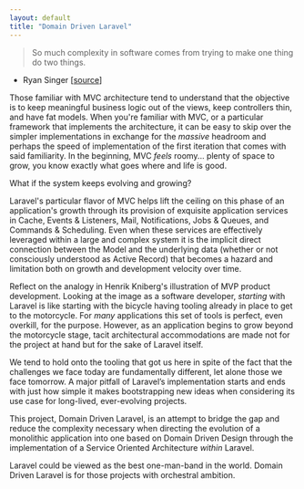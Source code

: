 ```yaml
---
layout: default
title: "Domain Driven Laravel"
---
```


> So much complexity in software comes from trying to make one thing do two things.
- Ryan Singer [[source](https://signalvnoise.com/posts/2316-so-much-complexity-in-software-comes-from)]

Those familiar with MVC architecture tend to understand that the objective is to keep meaningful business logic out of the views, keep controllers thin, and have fat models. When you're familiar with MVC, or a particular framework that implements the architecture, it can be easy to skip over the simpler implementations in exchange for the *massive* headroom and perhaps the speed of implementation of the first iteration that comes with said familiarity. In the beginning, MVC *feels* roomy... plenty of space to grow, you know exactly what goes where and life is good.

What if the system keeps evolving and growing?

Laravel's particular flavor of MVC helps lift the ceiling on this phase of an application's growth through its provision of exquisite application services in Cache, Events & Listeners, Mail, Notifications, Jobs & Queues, and Commands & Scheduling. Even when these services are effectively leveraged within a large and complex system it is the implicit direct connection between the Model and the underlying data (whether or not consciously understood as Active Record) that becomes a hazard and limitation both on growth and development velocity over time.

Reflect on the analogy in Henrik Kniberg's illustration of MVP product development. Looking at the image as a software developer, *starting* with Laravel is like starting with the bicycle having tooling already in place to get to the motorcycle. For *many* applications this set of tools is perfect, even overkill, for the purpose. However, as an application begins to grow beyond the motorcycle stage, tacit architectural accommodations are made not for the project at hand but for the sake of Laravel itself. 

We tend to hold onto the tooling that got us here in spite of the fact that the challenges we face today are fundamentally different, let alone those we face tomorrow. A major pitfall of Laravel’s implementation starts and ends with just how simple it makes bootstrapping new ideas when considering its use case for long-lived, ever-evolving projects. 

This project, Domain Driven Laravel, is an attempt to bridge the gap and reduce the complexity necessary when directing the evolution of a monolithic application into one based on Domain Driven Design through the implementation of a Service Oriented Architecture *within* Laravel.

Laravel could be viewed as the best one-man-band in the world. Domain Driven Laravel is for those projects with orchestral ambition.
